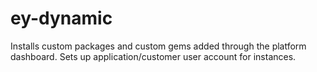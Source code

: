 ey-dynamic
========

Installs custom packages and custom gems added through the platform dashboard. Sets up application/customer user account for instances.
